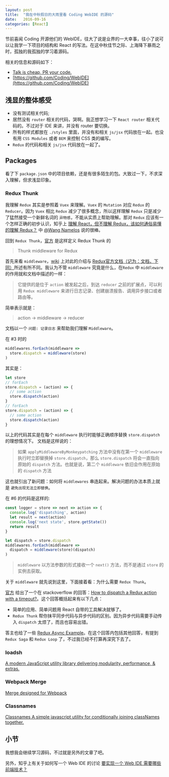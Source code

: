 ```yaml
---
layout: post
title:  "我在中秋假日的大雨里看 Coding WebIDE 的源码"
date:   2016-09-16
categories: [React]
---
```


节前喜闻 Coding 开源他们的 WebIDE，往大了说是业界的一大幸事，往小了说可以让我学一下项目的结构和 React 的写法。在这中秋佳节之际、上海降下暴雨之时，孤独的我孤独的学习着源码。

相关的信息和源码如下：

- [Talk is cheap, PR your code.](https://ide.coding.net/community)
- [https://github.com/Coding/WebIDE](https://github.com/Coding/WebIDE)

## 浅显的整体感受

- 没有测试相关代码;
- 居然没有 `router` 相关的代码，哭啊。我正想学习一下 `React router` 相关代码的。不过对于 IDE 来讲，并没有 router 要切换。
- 所有的样式都放在 `./styles` 里面，并没有和相关 `js/jsx` 代码放在一起。也没有用 `CSS Modules` 或者 `BEM` 来控制 CSS 类的编写。
- `Redux` 的代码和相关 `js/jsx` 代码放在一起了。

## Packages

看了下 `package.json` 中的项目依赖，还是有很多陌生的包。大致过一下，不求深入理解，但求浅显印象。

### Redux Thunk

我理解 `Redux` 其实是参照着 `Vuex` 来理解。`Vuex` 的 `Mutation` 对应 `Redux` 的 `Reducer`。因为 `Vuex` 相比 `Redux` 减少了很多概念，所以这样理解 `Redux` 只是减少了猛然接受一个新鲜名词的 `异物感`，不能从实质上帮助理解。那对 `Redux` 应该有一个怎样正确的初步认识，知乎上 [理解 React，但不理解 Redux，该如何通俗易懂的理解 Redux？](https://www.zhihu.com/question/41312576) 中 [@Wang Namelos](http://zhihu.com/question/41312576/answer/90782136) 说的很棒。

回到 `Redux Thunk`，[官方](https://github.com/gaearon/redux-thunk) 是这样定义 Redux Thunk 的

> Thunk middleware for Redux

首先来看 `middleware`，[wiki](https://en.wikipedia.org/wiki/Middleware) 上对此的介绍与 [Redux官方文档（记为：文档，下同）](http://cn.redux.js.org/docs/advanced/Middleware.html)所述有所不同。我认为不管 `middleware` 究竟是什么，在`Redux` 中 `middleware` 的作用就和文档中描述的一样：

> 它提供的是位于 `action` 被发起之后，到达 `reducer` 之前的扩展点，可以利用 `Redux middleware` 来进行日志记录、创建崩溃报告、调用异步接口或者路由等。

简单表示就是：

> action -> middleware -> reducer

文档以一个 `问题: 记录日志` 来帮助我们理解 `Middleware`。

在 #3 时的

```js
middlewares.forEach(middleware =>
  store.dispatch = middleware(store)
)
```

其实是：

```js
let store
// forEach
store.dispatch = (action) => {
  // some action
  store.dispatch(action)
}
// forEach
store.dispatch = (action) => {
  // some action
  store.dispatch(action)
}
```

以上的代码其实是在每个 `middleware` 执行时能够正确顺序替换 `store.dispatch` 的理想情况下。 文档是这样说的：

> 如果 `applyMiddlewareByMonkeypatching` 方法中没有在第一个 `middleware` 执行时立即替换掉 `store.dispatch`，那么 `store.dispatch` 将会一直指向原始的 `dispatch` 方法。也就是说，第二个 `middleware` 依旧会作用在原始的 `dispatch` 方法

这也就引出了新问题：如何将 `middlewares` 串连起来。解决问题的办法本质上就是 `避免出现无法立即替换`。

在 #6 的代码是这样的:

```js
const logger = store => next => action => {
  console.log('dispatching', action)
  let result = next(action)
  console.log('next state', store.getState())
  return result
}

let dispatch = store.dispatch
middlewares.forEach(middleware =>
  dispatch = middleware(store)(dispatch)
)
```

> `middleware` 以方法参数的形式接收一个 `next()` 方法，而不是通过 `store` 的实例去获取。

关于 `middleware` 就先说到这里，下面接着看：为什么需要 `Redux Thunk`。

[官方](https://github.com/gaearon/redux-thunk) 给出了一个在 stackoverflow 的回答：[How to dispatch a Redux action with a timeout?](http://stackoverflow.com/questions/35411423/how-to-dispatch-a-redux-action-with-a-timeout/35415559#35415559)。这个回答概括起来有以下几点：

- 简单的应用、简单问题用 React 自带的工具解决就够了。
- `Redux Thunk` 帮你抹平同步代码与异步代码的区别。因为异步代码需要手动传入 `dispatch` 太烦了，而且也容易出错。

答主也给了一些 [Redux Async Example](https://github.com/reactjs/redux/tree/master/examples/async)。在这个回答内包括其他回答，有提到 `Redux Saga` 和 `Redux Loop` 了，不过我已经不打算再深究下去了。

### loadsh

[A modern JavaScript utility library delivering modularity, performance, & extras.](https://github.com/lodash/lodash)

### Webpack Merge

[Merge designed for Webpack](https://github.com/survivejs/webpack-merge)

### Classnames

[Classnames A simple javascript utility for conditionally joining classNames together.](https://github.com/JedWatson/classnames)

## 小节

我想我会继续学习源码，不过就是另外的文章了吧。

另外，知乎上有关于如何写一个 Web IDE 的讨论 [要实现一个 Web IDE 需要哪些前端技术？](https://www.zhihu.com/question/41050429)
